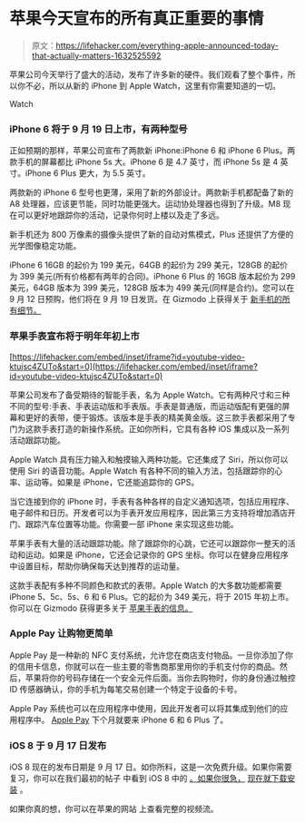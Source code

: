 # 苹果今天宣布的所有真正重要的事情

> 原文：<https://lifehacker.com/everything-apple-announced-today-that-actually-matters-1632525592>

苹果公司今天举行了盛大的活动，发布了许多新的硬件。我们观看了整个事件，所以你不必，所以从新的 iPhone 到 Apple Watch，这里有你需要知道的一切。

Watch

### iPhone 6 将于 9 月 19 日上市，有两种型号

正如预期的那样，苹果公司宣布了两款新 iPhone:iPhone 6 和 iPhone 6 Plus。两款手机的屏幕都比 iPhone 5s 大。iPhone 6 是 4.7 英寸，而 iPhone 5s 是 4 英寸。iPhone 6 Plus 更大，为 5.5 英寸。

两款新的 iPhone 6 型号也更薄，采用了新的外部设计。两款新手机都配备了新的 A8 处理器，应该更节能，同时功能更强大。运动协处理器也得到了升级。M8 现在可以更好地跟踪你的活动，记录你何时上楼以及走了多远。

新手机还为 800 万像素的摄像头提供了新的自动对焦模式，Plus 还提供了方便的光学图像稳定功能。

iPhone 6 16GB 的起价为 199 美元，64GB 的起价为 299 美元，128GB 的起价为 399 美元(所有价格都有两年的合同)。iPhone 6 Plus 的 16GB 版本起价为 299 美元，64GB 版本为 399 美元，128GB 版本为 499 美元(同样是合约)。您可以在 9 月 12 日预购，他们将在 9 月 19 日发货。在 Gizmodo 上获得关于 [新手机的所有细节。](https://gizmodo.com/iphone-6-a-little-bit-bigger-a-whole-lot-better-1632406881)

### 苹果手表宣布将于明年年初上市

 [https://lifehacker.com/embed/inset/iframe?id=youtube-video-ktujsc4ZUTo&start=0](https://lifehacker.com/embed/inset/iframe?id=youtube-video-ktujsc4ZUTo&start=0) 

苹果公司发布了备受期待的智能手表，名为 Apple Watch。它有两种尺寸和三种不同的型号:手表、手表运动版和手表版。手表是普通版，而运动版配有更强的屏幕和更好的表带，便于锻炼。该版本是手表的精美黄金版。这三款手表都采用了专门为这款手表打造的新操作系统。正如你所料，它具有各种 iOS 集成以及一系列活动跟踪功能。

Apple Watch 具有压力输入和触摸输入两种功能。它还集成了 Siri，所以你可以使用 Siri 的语音功能。Apple Watch 有各种不同的输入方法，包括跟踪你的心率、运动等。如果是 iPhone，它还能追踪你的 GPS。

当它连接到你的 iPhone 时，手表有各种各样的自定义通知选项，包括应用程序、电子邮件和日历。开发者可以为手表开发应用程序，因此第三方支持将增加酒店开门、跟踪汽车位置等功能。你需要一部 iPhone 来实现这些功能。

苹果手表有大量的活动跟踪功能。除了跟踪你的心跳，它还可以跟踪你一整天的活动和运动。如果是 iPhone，它还会记录你的 GPS 坐标。你可以在健身应用程序中设置目标，帮助你确保每天达到推荐的运动量。

这款手表配有多种不同颜色和款式的表带。Apple Watch 的大多数功能都需要 iPhone 5、5c、5s、6 和 6 Plus。它的起价为 349 美元，将于 2015 年初上市。你可以在 Gizmodo 获得更多关于 [苹果手表的信息。](https://gizmodo.com/apple-watch-everything-you-need-to-know-1632172509)

### Apple Pay 让购物更简单

Apple Pay 是一种新的 NFC 支付系统，允许您在商店支付物品。一旦你添加了你的信用卡信息，你就可以在一些主要的零售商那里用你的手机支付你的商品。然后，苹果将你的号码存储在一个安全元件后面。当你去购物时，你的身份通过触控 ID 传感器确认，你的手机为每笔交易创建一个特定于设备的卡号。

Apple Pay 系统也可以在应用程序中使用，因此开发者可以将其集成到他们的应用程序中。 [Apple Pay](https://gizmodo.com/the-iphones-applepay-wants-to-replace-your-wallet-1632484331) 下个月就要来 iPhone 6 和 6 Plus 了。

### iOS 8 于 9 月 17 日发布

iOS 8 现在的发布日期是 9 月 17 日。如你所料，这是一次免费升级。如果你需要复习，你可以在我们最初的帖子 中看到 iOS 8 中的 [。如果你很急，](https://lifehacker.com/all-the-new-stuff-in-ios-8-1584893352) [现在就下载安装](http://lifehacker.com/how-to-upgrade-to-ios-8-right-now-1632595909) 。

如果你真的想，你可以在苹果的网站 上查看完整的视频流。